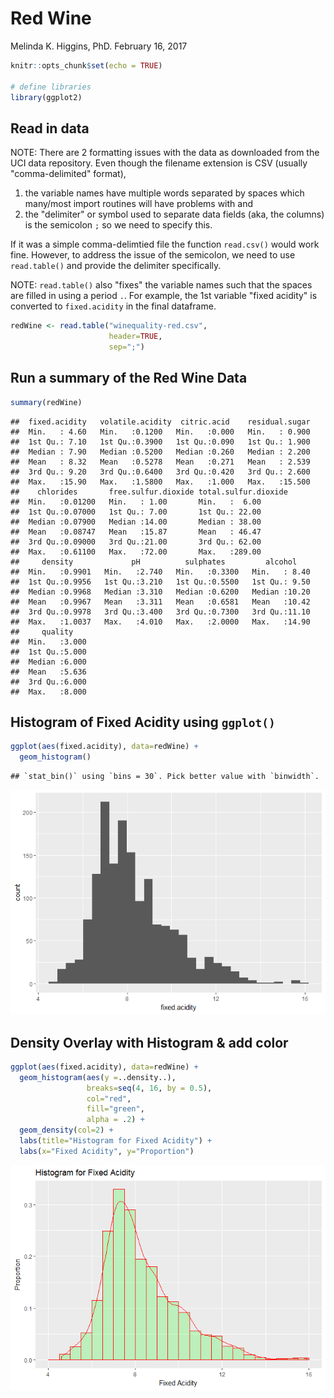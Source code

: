 Red Wine
================
Melinda K. Higgins, PhD.
February 16, 2017

``` r
knitr::opts_chunk$set(echo = TRUE)

# define libraries
library(ggplot2)
```

Read in data
------------

NOTE: There are 2 formatting issues with the data as downloaded from the UCI data repository. Even though the filename extension is CSV (usually "comma-delimited" format),

1.  the variable names have multiple words separated by spaces which many/most import routines will have problems with and
2.  the "delimiter" or symbol used to separate data fields (aka, the columns) is the semicolon `;` so we need to specify this.

If it was a simple comma-delimtied file the function `read.csv()` would work fine. However, to address the issue of the semicolon, we need to use `read.table()` and provide the delimiter specifically.

NOTE: `read.table()` also "fixes" the variable names such that the spaces are filled in using a period `.`. For example, the 1st variable "fixed acidity" is converted to `fixed.acidity` in the final dataframe.

``` r
redWine <- read.table("winequality-red.csv",
                      header=TRUE,
                      sep=";")
```

Run a summary of the Red Wine Data
----------------------------------

``` r
summary(redWine)
```

    ##  fixed.acidity   volatile.acidity  citric.acid    residual.sugar  
    ##  Min.   : 4.60   Min.   :0.1200   Min.   :0.000   Min.   : 0.900  
    ##  1st Qu.: 7.10   1st Qu.:0.3900   1st Qu.:0.090   1st Qu.: 1.900  
    ##  Median : 7.90   Median :0.5200   Median :0.260   Median : 2.200  
    ##  Mean   : 8.32   Mean   :0.5278   Mean   :0.271   Mean   : 2.539  
    ##  3rd Qu.: 9.20   3rd Qu.:0.6400   3rd Qu.:0.420   3rd Qu.: 2.600  
    ##  Max.   :15.90   Max.   :1.5800   Max.   :1.000   Max.   :15.500  
    ##    chlorides       free.sulfur.dioxide total.sulfur.dioxide
    ##  Min.   :0.01200   Min.   : 1.00       Min.   :  6.00      
    ##  1st Qu.:0.07000   1st Qu.: 7.00       1st Qu.: 22.00      
    ##  Median :0.07900   Median :14.00       Median : 38.00      
    ##  Mean   :0.08747   Mean   :15.87       Mean   : 46.47      
    ##  3rd Qu.:0.09000   3rd Qu.:21.00       3rd Qu.: 62.00      
    ##  Max.   :0.61100   Max.   :72.00       Max.   :289.00      
    ##     density             pH          sulphates         alcohol     
    ##  Min.   :0.9901   Min.   :2.740   Min.   :0.3300   Min.   : 8.40  
    ##  1st Qu.:0.9956   1st Qu.:3.210   1st Qu.:0.5500   1st Qu.: 9.50  
    ##  Median :0.9968   Median :3.310   Median :0.6200   Median :10.20  
    ##  Mean   :0.9967   Mean   :3.311   Mean   :0.6581   Mean   :10.42  
    ##  3rd Qu.:0.9978   3rd Qu.:3.400   3rd Qu.:0.7300   3rd Qu.:11.10  
    ##  Max.   :1.0037   Max.   :4.010   Max.   :2.0000   Max.   :14.90  
    ##     quality     
    ##  Min.   :3.000  
    ##  1st Qu.:5.000  
    ##  Median :6.000  
    ##  Mean   :5.636  
    ##  3rd Qu.:6.000  
    ##  Max.   :8.000

Histogram of Fixed Acidity using `ggplot()`
-------------------------------------------

``` r
ggplot(aes(fixed.acidity), data=redWine) +
  geom_histogram()
```

    ## `stat_bin()` using `bins = 30`. Pick better value with `binwidth`.

![](redWine_files/figure-markdown_github/unnamed-chunk-3-1.png)

Density Overlay with Histogram & add color
------------------------------------------

``` r
ggplot(aes(fixed.acidity), data=redWine) + 
  geom_histogram(aes(y =..density..), 
                 breaks=seq(4, 16, by = 0.5), 
                 col="red", 
                 fill="green", 
                 alpha = .2) + 
  geom_density(col=2) + 
  labs(title="Histogram for Fixed Acidity") +
  labs(x="Fixed Acidity", y="Proportion")
```

![](redWine_files/figure-markdown_github/unnamed-chunk-4-1.png)
